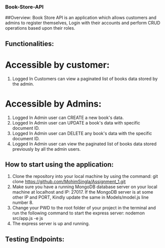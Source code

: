 ### Book-Store-API

##Overview:
Book Store API is an application which allows customers and admins to register themselves, Login with their accounts and perform CRUD operations based upon their roles.

## Functionalities:

# Accessible by customer:
1. Logged In Customers can view a paginated list of books data stored by the admin.

# Accessible by Admins:
1. Logged In Admin user can CREATE a new book's data.
2. Logged In Admin user can UPDATE a book's data with specific document ID.
3. Logged In Admin user can DELETE any book's data with the specific document ID.
4. Logged In Admin user can view the paginated list of books data stored previously by all the admin users.

## How to start using the application:
1. Clone the repository into your local machine by using the command:
        git clone https://github.com/MohimSingla/Assignment_1.git
2. Make sure you have a running MongoDB database server on your local machine at localhost and IP: 27017. If the MongoDB server is at some other IP and PORT, Kindly update the same in Models/model.js line number 8.
3. Change your PWD to the root folder of your project in the terminal and run the following command to start the express server:
        nodemon src/app.js -e js
4. The express server is up and running.

## Testing Endpoints:
